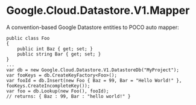 # Google.Cloud.Datastore.V1.Mapper

A convention-based Google Datastore entities to POCO auto mapper:

    public class Foo
    {
        public int Baz { get; set; }
        public string Bar { get; set; }
    }
    ...
    var db = new Google.Cloud.Datastore.V1.DatastoreDb("MyProject");
	var fooKeys = db.CreateKeyFactory<Foo>();
	var fooId = db.Insert(new Foo { Baz = 99, Bar = "Hello World!" }, fooKeys.CreateIncompleteKey());
	var foo = db.Lookup(new Foo(), fooId);
    // returns: { Baz : 99, Bar : "hello world!" }
